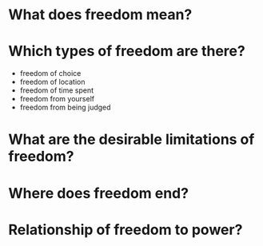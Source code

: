 # What does freedom mean?
# Which types of freedom are there?

* freedom of choice
* freedom of location
* freedom of time spent 
* freedom from yourself
* freedom from being judged

# What are the desirable limitations of freedom?
# Where does freedom end?
# Relationship of freedom to power?
